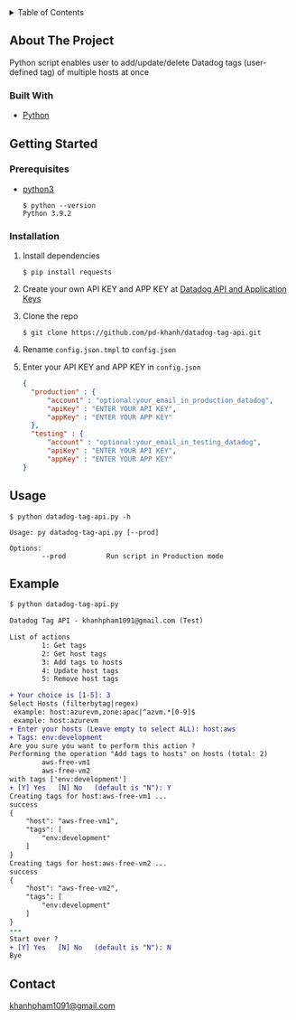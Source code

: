 
<!-- TABLE OF CONTENTS -->
<details>
  <summary>Table of Contents</summary>
  <ol>
    <li>
      <a href="#about-the-project">About The Project</a>
      <ul>
        <li><a href="#built-with">Built With</a></li>
      </ul>
    </li>
    <li>
      <a href="#getting-started">Getting Started</a>
      <ul>
        <li><a href="#prerequisites">Prerequisites</a></li>
        <li><a href="#installation">Installation</a></li>
      </ul>
    </li>
    <li><a href="#usage">Usage</a></li>
  </ol>
</details>

<!-- ABOUT THE PROJECT -->
## About The Project

Python script enables user to add/update/delete Datadog tags (user-defined tag) of multiple hosts at once

### Built With

* [Python](https://www.python.org/)

<!-- GETTING STARTED -->
## Getting Started

### Prerequisites

* [python3](https://www.python.org/downloads/)
    ```shell
    $ python --version
    Python 3.9.2
    ```

### Installation

1. Install dependencies
   
   ```shell
   $ pip install requests
   ```

2. Create your own API KEY and APP KEY at [Datadog API and Application Keys](https://docs.datadoghq.com/account_management/api-app-keys/)
3. Clone the repo
   ```shell
   $ git clone https://github.com/pd-khanh/datadog-tag-api.git
   ```
4. Rename `config.json.tmpl` to `config.json`
5. Enter your API KEY and APP KEY in `config.json`
    ```json
    {
      "production" : {
          "account" : "optional:your_email_in_production_datadog",
          "apiKey" : "ENTER YOUR API KEY",
          "appKey" : "ENTER YOUR APP KEY"
      },
      "testing" : {
          "account" : "optional:your_email_in_testing_datadog",
          "apiKey" : "ENTER YOUR API KEY",
          "appKey" : "ENTER YOUR APP KEY"
    }
    ```

## Usage

```shell
$ python datadog-tag-api.py -h

Usage: py datadog-tag-api.py [--prod]

Options:
        --prod          Run script in Production mode
```

## Example

```diff
$ python datadog-tag-api.py

Datadog Tag API - khanhpham1091@gmail.com (Test)

List of actions
        1: Get tags
        2: Get host tags
        3: Add tags to hosts
        4: Update host tags
        5: Remove host tags

+ Your choice is [1-5]: 3
Select Hosts (filterbytag|regex)
 example: host:azurevm,zone:apac|^azvm.*[0-9]$
 example: host:azurevm
+ Enter your hosts (Leave empty to select ALL): host:aws
+ Tags: env:development
Are you sure you want to perform this action ?
Performing the operation "Add tags to hosts" on hosts (total: 2)
        aws-free-vm1
        aws-free-vm2
with tags ['env:development']
+ [Y] Yes   [N] No   (default is "N"): Y
Creating tags for host:aws-free-vm1 ...
success
{
    "host": "aws-free-vm1",
    "tags": [
        "env:development"
    ]
}
Creating tags for host:aws-free-vm2 ...
success
{
    "host": "aws-free-vm2",
    "tags": [
        "env:development"
    ]
}
---
Start over ?
+ [Y] Yes   [N] No   (default is "N"): N
Bye
```
<!-- CONTACT -->
## Contact
khanhpham1091@gmail.com